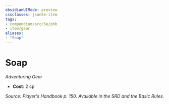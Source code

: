 ```yaml
---
obsidianUIMode: preview
cssclasses: json5e-item
tags:
- compendium/src/5e/phb
- item/gear
aliases: 
- "Soap"
---
```

# Soap
*Adventuring Gear*  

- **Cost**: 2 cp

*Source: Player's Handbook p. 150. Available in the SRD and the Basic Rules.*
